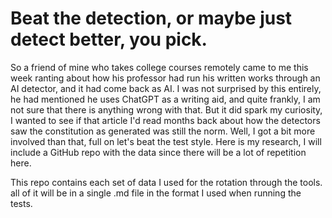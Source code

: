 # Beat the detection, or maybe just detect better, you pick.
So a friend of mine who takes college courses remotely came to me this week ranting about how his professor had run his written works through an AI detector, and it had come back as AI. I was not surprised by this entirely, he had mentioned he uses ChatGPT as a writing aid, and quite frankly, I am not sure that there is anything wrong with that. But it did spark my curiosity, I wanted to see if that article I'd read months back about how the detectors saw the constitution as generated was still the norm. Well, I got a bit more involved than that, full on let's beat the test style. Here is my research, I will include a GitHub repo with the data since there will be a lot of repetition here.



This repo contains each set of data I used for the rotation through the tools. all of it will be in a single .md file in the format I used when running the tests. 
